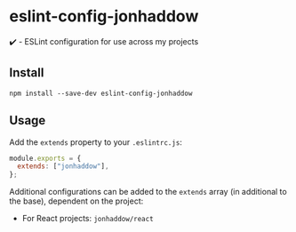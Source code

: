 # eslint-config-jonhaddow

:heavy_check_mark: - ESLint configuration for use across my projects

## Install

```
npm install --save-dev eslint-config-jonhaddow
```

## Usage

Add the `extends` property to your `.eslintrc.js`:

```javascript
module.exports = {
  extends: ["jonhaddow"],
};
```

Additional configurations can be added to the `extends` array (in additional to the base), dependent on the project:

- For React projects: `jonhaddow/react`
